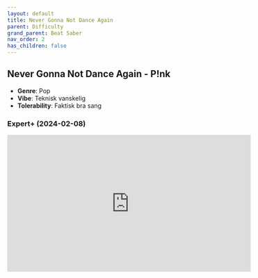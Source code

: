 ```yaml
---
layout: default
title: Never Gonna Not Dance Again
parent: Difficulty
grand_parent: Beat Saber
nav_order: 2
has_children: false
---
```


## Never Gonna Not Dance Again - P!nk
- **Genre**: Pop
- **Vibe**: Teknisk vanskelig
- **Tolerability**: Faktisk bra sang


### Expert+ (2024-02-08)

<iframe width="560" height="315" src="https://www.youtube.com/embed/67sN17EYTAQ?si=kK4lrMARYXlzzrIM" title="YouTube video player" frameborder="0" allow="accelerometer; autoplay; clipboard-write; encrypted-media; gyroscope; picture-in-picture; web-share" allowfullscreen></iframe>

